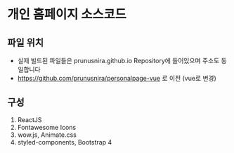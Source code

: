 # 개인 홈페이지 소스코드
## 파일 위치
* 실제 빌드된 파일들은 prunusnira.github.io Repository에 들어있으며 주소도 동일합니다
* https://github.com/prunusnira/personalpage-vue 로 이전 (vue로 변경)
## 구성
1. ReactJS
2. Fontawesome Icons
3. wow.js, Animate.css
4. styled-components, Bootstrap 4
